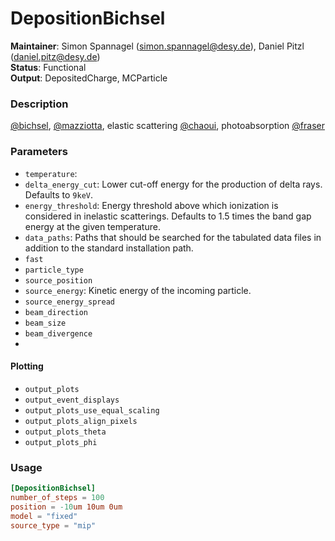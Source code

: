 # DepositionBichsel
**Maintainer**: Simon Spannagel (<simon.spannagel@desy.de>), Daniel Pitzl (<daniel.pitz@desy.de>)  
**Status**: Functional  
**Output**: DepositedCharge, MCParticle

### Description

[@bichsel], [@mazziotta], elastic scattering [@chaoui], photoabsorption [@fraser]

### Parameters
* `temperature`:
* `delta_energy_cut`: Lower cut-off energy for the production of delta rays. Defaults to `9keV`.
* `energy_threshold`: Energy threshold above which ionization is considered in inelastic scatterings. Defaults to 1.5 times the band gap energy at the given temperature.
* `data_paths`: Paths that should be searched for the tabulated data files in addition to the standard installation path.
* `fast`
* `particle_type`
* `source_position`
* `source_energy`: Kinetic energy of the incoming particle.
* `source_energy_spread`
* `beam_direction`
* `beam_size`
* `beam_divergence`
*

#### Plotting
* `output_plots`
* `output_event_displays`
* `output_plots_use_equal_scaling`
* `output_plots_align_pixels`
* `output_plots_theta`
* `output_plots_phi`

### Usage

```toml
[DepositionBichsel]
number_of_steps = 100
position = -10um 10um 0um
model = "fixed"
source_type = "mip"
```


[@bichsel]: http://prola.aps.org/abstract/RMP/v60/i3/p663_1
[@mazziotta]: https://doi.org/10.1016/j.nima.2004.05.127
[@chaoui]: https://doi.org/10.1088/0953-8984/18/45/016
[@fraser]: https://doi.org/10.1016/0168-9002(94)91185-1
